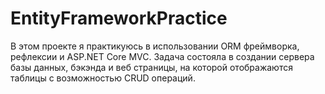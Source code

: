 # EntityFrameworkPractice
В этом проекте я практикуюсь в использовании ORM фреймворка, рефлексии и ASP.NET Core MVC.
Задача состояла в создании сервера базы данных, бэкэнда и веб страницы, на которой отображаются таблицы с возможностью CRUD операций.

